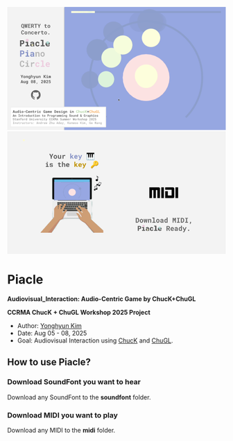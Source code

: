 ![Piacle Introductory Image 1](https://github.com/yonghyunk1m/Audiovisual_Interaction/blob/main/Images/Piacle_1.png)
![Piacle Introductory Image 2](https://github.com/yonghyunk1m/Audiovisual_Interaction/blob/main/Images/Piacle_2.png)
# Piacle
**Audiovisual_Interaction: Audio-Centric Game by ChucK+ChuGL**

**CCRMA ChucK + ChuGL Workshop 2025 Project**
- Author: [Yonghyun Kim](https://yonghyunk1m.com)
- Date: Aug 05 - 08, 2025 
- Goal: Audiovisual Interaction using [ChucK](https://chuck.stanford.edu/) and [ChuGL](https://chuck.stanford.edu/chugl/).

## How to use Piacle?
### Download SoundFont you want to hear
Download any SoundFont to the **soundfont** folder.

### Download MIDI you want to play
Download any MIDI to the **midi** folder. 

